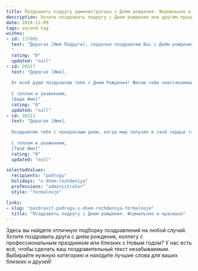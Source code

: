 ```yaml
---
title: Поздравить подругу администратора c Днем рождения. Формальное и красивое
description: Хотите поздравить подругу c Днем рождения или другим праздником? Наш ИИ создаст незабываемое поздравление, а вы обязательно выделитесь среди других.  
date: 2024-11-09
tags: second tag
wishes:
- id: 117085
  text: "Дорогая [Имя Подруги], сердечно поздравляю Вас с Днём рождения!  Желаю Вам успехов в Вашей профессиональной деятельности администратора,  радости, благополучия и всего самого наилучшего в жизни. Пусть каждый день будет наполнен яркими моментами и позитивными эмоциями.  Счастья Вам и крепкого здоровья!
  "
  rating: "0"
  updated: "null"
- id: 26317
  text: "Дорогая [Имя],
  
  От всей души поздравляю тебя с Днем Рождения! Желаю тебе неиссякаемой энергии, успехов в работе и личной жизни, а также море радости и счастливых моментов. Пусть каждый день приносит тебе новые возможности для самореализации и достижения поставленных целей. Ты — прекрасный администратор, и этот талант делает мир вокруг тебя ярче и гармоничнее. С днем рождения!
  
  С теплом и уважением,
  [Ваше Имя]"
  rating: "0"
  updated: "null"
- id: 26313
  text: "Дорогая [Имя],
  
  Поздравляю тебя с прекрасным днем, когда мир получил в своё сердце такого замечательного человека, как ты! Пусть каждый новый год твоей жизни приносит тебе ещё больше радости, успеха и вдохновения. Твоя профессиональная деятельность, как администратора, несомненно, украшает наш мир и делает его лучше. Пусть твои дни будут наполнены яркими впечатлениями, а сердце — теплом близких людей. С днем рождения!
  
  С теплом и уважением,
  [Твоё Имя]"
  rating: "0"
  updated: "null"

selectedValues:
  recipients: "podrugu"
  holidays: "s-dnem-rozhdeniya"
  professions: "administrator"
  style: "formalnoje"

links:
- slug: "pozdravit-podrugu-s-dnem-rozhdeniya-formalnoje"
  title: "Поздравить подругу c Днем рождения. Формальное и красивое"
---
```


Здесь вы найдете отличную подборку поздравлений на любой случай.
Хотите поздравить друга с днём рождения, коллегу с профессиональным праздником или близких с Новым годом? У нас есть всё, чтобы сделать ваш поздравительный текст незабываемым. Выбирайте нужную категорию и находите лучшие слова для ваших близких и друзей!
